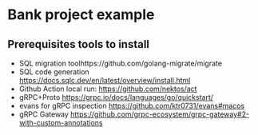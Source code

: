 
# Bank project example

## Prerequisites tools to install

- SQL migration toolhttps://github.com/golang-migrate/migrate
- SQL code generation https://docs.sqlc.dev/en/latest/overview/install.html
- Github Action local run: https://github.com/nektos/act
- gRPC+Proto https://grpc.io/docs/languages/go/quickstart/
- evans for gRPC inspection https://github.com/ktr0731/evans#macos
- gRPC Gateway https://github.com/grpc-ecosystem/grpc-gateway#2-with-custom-annotations